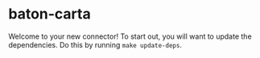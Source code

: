 # baton-carta
Welcome to your new connector! To start out, you will want to update the dependencies.
Do this by running `make update-deps`.